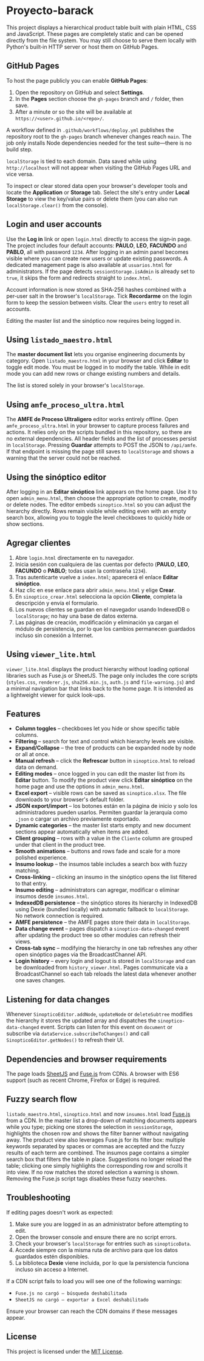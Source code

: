 # Proyecto-barack

This project displays a hierarchical product table built with plain HTML, CSS and JavaScript.
These pages are completely static and can be opened directly from the file system.
You may still choose to serve them locally with Python's built‑in HTTP server or host them on GitHub Pages.


## GitHub Pages

To host the page publicly you can enable **GitHub Pages**:

1. Open the repository on GitHub and select **Settings**.
2. In the **Pages** section choose the `gh-pages` branch and `/` folder, then save.
3. After a minute or so the site will be available at
   `https://<user>.github.io/<repo>/`.

A workflow defined in `.github/workflows/deploy.yml` publishes the repository
root to the `gh-pages` branch whenever changes reach `main`. The job only
installs Node dependencies needed for the test suite—there is no build step.

`localStorage` is tied to each domain. Data saved while using
`http://localhost` will not appear when visiting the GitHub Pages URL and
vice versa.

To inspect or clear stored data open your browser's developer tools and
locate the **Application** or **Storage** tab. Select the site's entry under
**Local Storage** to view the key/value pairs or delete them (you can also run
`localStorage.clear()` from the console).

## Login and user accounts

Use the **Log in** link or open `login.html` directly to access the sign‑in page. The project includes four default accounts: **PAULO**, **LEO**, **FACUNDO** and **PABLO**, all with password `1234`. After logging in an admin panel becomes visible where you can create new users or update existing passwords. A dedicated management page is also available at `usuarios.html` for administrators.
If the page detects `sessionStorage.isAdmin` is already set to `true`, it skips the form and redirects straight to `index.html`.

Account information is now stored as SHA‑256 hashes combined with a per‑user salt in the browser's `localStorage`. Tick **Recordarme** on the login form to keep the session between visits. Clear the `users` entry to reset all accounts.

Editing the master list and the sinóptico now requires being logged in.

## Using `listado_maestro.html`

The **master document list** lets you organise engineering documents by category. Open `listado_maestro.html` in your browser and click **Editar** to toggle edit mode. You must be logged in to modify the table. While in edit mode you can add new rows or change existing numbers and details.

The list is stored solely in your browser's `localStorage`.

## Using `amfe_proceso_ultra.html`

The **AMFE de Proceso Ultraligero** editor works entirely offline. Open
`amfe_proceso_ultra.html` in your browser to capture process failures and
actions. It relies only on the scripts bundled in this repository, so there are
no external dependencies. All header fields and the list of processes persist in
`localStorage`. Pressing **Guardar** attempts to POST the JSON to `/api/amfe`.
If that endpoint is missing the page still saves to `localStorage` and shows a
warning that the server could not be reached.

## Using the sinóptico editor

After logging in an **Editar sinóptico** link appears on the home page. Use it
to open `admin_menu.html`, then choose the appropriate option to create,
modify or delete nodes. The editor embeds `sinoptico.html` so you can adjust the
hierarchy directly. Rows remain visible while editing even with an empty search
box, allowing you to toggle the level checkboxes to quickly hide or show
sections.

## Agregar clientes

1. Abre `login.html` directamente en tu navegador.
2. Inicia sesión con cualquiera de las cuentas por defecto (**PAULO**, **LEO**, **FACUNDO** o **PABLO**; todas usan la contraseña `1234`).
3. Tras autenticarte vuelve a `index.html`; aparecerá el enlace **Editar sinóptico**.
4. Haz clic en ese enlace para abrir `admin_menu.html` y elige **Crear**.
5. En `sinoptico_crear.html` selecciona la opción **Cliente**, completa la descripción y envía el formulario.
6. Los nuevos clientes se guardan en el navegador usando IndexedDB o `localStorage`; no hay una base de datos externa.
7. Las páginas de creación, modificación y eliminación ya cargan el módulo de
   persistencia, por lo que los cambios permanecen guardados incluso sin
   conexión a Internet.

## Using `viewer_lite.html`

`viewer_lite.html` displays the product hierarchy without loading optional
libraries such as Fuse.js or SheetJS. The page only includes the core scripts
(`styles.css`, `renderer.js`, `sha256.min.js`, `auth.js` and
`file-warning.js`) and a minimal navigation bar that links back to the home
page. It is intended as a lightweight viewer for quick look-ups.

## Features

- **Column toggles** – checkboxes let you hide or show specific table columns.
- **Filtering** – search for text and control which hierarchy levels are visible.
- **Expand/Collapse** – the tree of products can be expanded node by node or all at once.
- **Manual refresh** – click the **Refrescar** button in `sinoptico.html` to reload data on demand.
- **Editing modes** – once logged in you can edit the master list from its **Editar** button. To modify the product view click **Editar sinóptico** on the home page and use the options in `admin_menu.html`.
- **Excel export** – visible rows can be saved as `sinoptico.xlsx`. The file
  downloads to your browser's default folder.
- **JSON export/import** – los botones están en la página de inicio y solo los administradores pueden usarlos. Permiten guardar la jerarquía como `.json` o cargar un archivo previamente exportado.
- **Dynamic categories** – the master list starts empty and new document sections appear automatically when items are added.
- **Client grouping** – rows with a value in the `Cliente` column are grouped under that client in the product tree.
- **Smooth animations** – buttons and rows fade and scale for a more polished experience.
- **Insumo lookup** – the insumos table includes a search box with fuzzy matching.
- **Cross-linking** – clicking an insumo in the sinóptico opens the list filtered to that entry.
- **Insumo editing** – administrators can agregar, modificar o eliminar insumos desde `insumos.html`.
- **IndexedDB persistence** – the sinóptico stores its hierarchy in IndexedDB using Dexie (bundled locally) with automatic fallback to `localStorage`. No network connection is required.
- **AMFE persistence** – the AMFE pages store their data in `localStorage`.
- **Data change event** – pages dispatch a `sinoptico-data-changed` event after
  updating the product tree so other modules can refresh their views.
- **Cross-tab sync** – modifying the hierarchy in one tab refreshes any other open sinóptico pages via the BroadcastChannel API.
- **Login history** – every login and logout is stored in `localStorage` and can be downloaded from `history_viewer.html`.
Pages communicate via a BroadcastChannel so each tab reloads the latest data whenever another one saves changes.

## Listening for data changes

Whenever `SinopticoEditor.addNode`, `updateNode` or `deleteSubtree` modifies the
hierarchy it stores the updated array and dispatches the
`sinoptico-data-changed` event. Scripts can listen for this event on
`document` or subscribe via `dataService.subscribeToChanges()` and call
`SinopticoEditor.getNodes()` to refresh their UI.

## Dependencies and browser requirements

The page loads [SheetJS](https://sheetjs.com/) and [Fuse.js](https://fusejs.io/) from CDNs. A browser with ES6 support (such as recent Chrome, Firefox or Edge) is required.


## Fuzzy search flow

 `listado_maestro.html`, `sinoptico.html` and now `insumos.html` load [Fuse.js](https://fusejs.io/) from a CDN. In the master list a drop-down of matching documents appears while you type; picking one stores the selection in `sessionStorage`, highlights the chosen row and shows the filter banner without navigating away. The product view also leverages Fuse.js for its filter box: multiple keywords separated by spaces or commas are accepted and the fuzzy results of each term are combined. The insumos page contains a simpler search box that filters the table in place. Suggestions no longer reload the table; clicking one simply highlights the corresponding row and scrolls it into view. If no row matches the stored selection a warning is shown. Removing the Fuse.js script tags disables these fuzzy searches.

## Troubleshooting

If editing pages doesn't work as expected:

1. Make sure you are logged in as an administrator before attempting to edit.
2. Open the browser console and ensure there are no script errors.
3. Check your browser's `localStorage` for entries such as `sinopticoData`.
4. Accede siempre con la misma ruta de archivo para que los datos guardados estén disponibles.
5. La biblioteca **Dexie** viene incluida, por lo que la persistencia funciona incluso sin acceso a Internet.

If a CDN script fails to load you will see one of the following warnings:

- `Fuse.js no cargó – búsqueda deshabilitada`
- `SheetJS no cargó – exportar a Excel deshabilitado`

Ensure your browser can reach the CDN domains if these messages appear.


## License

This project is licensed under the [MIT License](LICENSE).
